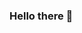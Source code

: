 ### Hello there 👋

<!--
**Mahika-B/Mahika-B** is a ✨ _special_ ✨ repository because its `README.md` (this file) appears on your GitHub profile.

Here are some ideas to get you started:

- 🔭 I’m currently working on ...Python
- 🌱 Get my products ... [Gumroad](https://mahikab.gumroad.com/)
- 🤔 I’m looking for help with ... JavaScript
- 💬 Ask me about ...Anything
- 😄 Pronouns: ...She/Her
-->
